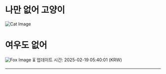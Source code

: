 
# 나만 없어 고양이

![Cat Image](https://cdn2.thecatapi.com/images/9u8.jpg)

# 여우도 없어
![Fox Image](https://randomfox.ca/images/117.jpg)
⏳ 업데이트 시간: 2025-02-19 05:40:01 (KRW)

---
